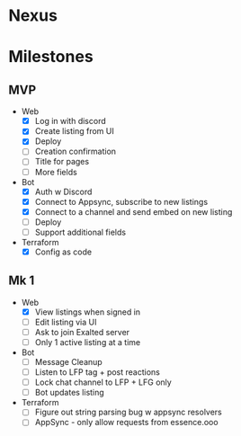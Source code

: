 # Nexus

# Milestones

## MVP

- Web
  - [x] Log in with discord
  - [x] Create listing from UI
  - [x] Deploy
  - [ ] Creation confirmation
  - [ ] Title for pages
  - [ ] More fields
- Bot
  - [x] Auth w Discord
  - [x] Connect to Appsync, subscribe to new listings
  - [x] Connect to a channel and send embed on new listing
  - [ ] Deploy
  - [ ] Support additional fields
- Terraform
  - [x] Config as code

## Mk 1

- Web
  - [x] View listings when signed in
  - [ ] Edit listing via UI
  - [ ] Ask to join Exalted server
  - [ ] Only 1 active listing at a time
- Bot
  - [ ] Message Cleanup
  - [ ] Listen to LFP tag + post reactions
  - [ ] Lock chat channel to LFP + LFG only
  - [ ] Bot updates listing
- Terraform
  - [ ] Figure out string parsing bug w appsync resolvers
  - [ ] AppSync - only allow requests from essence.ooo
